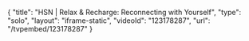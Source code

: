 {
    "title": "HSN | Relax & Recharge: Reconnecting with Yourself",
    "type": "solo",
    "layout": "iframe-static",
    "videoId": "123178287",
    "url": "\/tvpembed\/123178287"
}